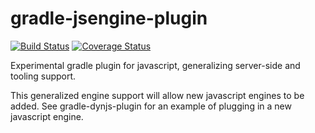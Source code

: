 gradle-jsengine-plugin
======================

[![Build Status](https://travis-ci.org/momentumjs/gradle-jsengine-plugin.png?branch=master)](https://travis-ci.org/momentumjs/gradle-jsengine-plugin) [![Coverage Status](https://coveralls.io/repos/momentumjs/gradle-jsengine-plugin/badge.png)](https://coveralls.io/r/momentumjs/gradle-jsengine-plugin)

Experimental gradle plugin for javascript, generalizing server-side and tooling support.

This generalized engine support will allow new javascript engines to be added. See gradle-dynjs-plugin for an example of plugging in a new javascript engine.
